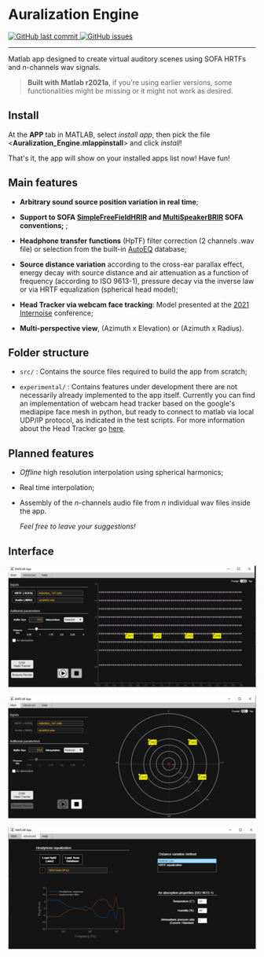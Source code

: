 # Auralization Engine

<p align="left">
  <a href="https://github.com/davircarvalho/Auralization_Engine/commits/master" target="_blank">
    <img src="https://img.shields.io/github/last-commit/davircarvalho/Auralization_Engine?style=flat-square" alt="GitHub last commit">
  </a>

  <a href="https://github.com/davircarvalho/Auralization_Engine/issues" target="_blank">
    <img src="https://img.shields.io/github/issues/davircarvalho/Auralization_Engine?style=flat-square&color=red" alt="GitHub issues">
  </a>

</p>
<hr>


Matlab app designed to create virtual auditory scenes using SOFA HRTFs and *n*-channels wav signals.

>**Built with Matlab r2021a**, if you're using earlier versions, some functionalities might be missing or it might not work as desired.

## Install
At the **APP** tab in MATLAB, select *install app*, then pick the file <**Auralization_Engine.mlappinstall**> and click *install*!

That's it, the app will show on your installed apps list now! Have fun!


## Main features

- **Arbitrary sound source position variation in real time**;

- **Support to SOFA [SimpleFreeFieldHRIR](https://www.sofaconventions.org/mediawiki/index.php/SimpleFreeFieldHRIR) and [MultiSpeakerBRIR](https://www.sofaconventions.org/mediawiki/index.php/MultiSpeakerBRIR) SOFA conventions;** ;

- **Headphone transfer functions** (HpTF) filter correction (2 channels .wav file) or selection from the built-in [AutoEQ](https://github.com/jaakkopasanen/AutoEq) database;

- **Source distance variation** according to the cross-ear parallax effect, energy decay with source distance and air attenuation as a function of frequency (according to ISO 9613-1), pressure decay via the inverse law or via HRTF equalization (spherical head model);

- **Head Tracker via webcam face tracking**: Model presented at the [2021 Internoise](https://github.com/eac-ufsm/internoise2021-headtracker) conference;

- **Multi-perspective view**, (Azimuth x Elevation) or (Azimuth x Radius).


## Folder structure

- ```src/``` : Contains the source files required to build the app from scratch;

- ```experimental/``` : Contains features under development there are not necessarily already implemented to the app itself. Currently you can find an implementation of webcam head tracker based on the google's mediapipe face mesh in python, but ready to connect to matlab via local UDP/IP protocol, as indicated in the test scripts. For more information about the Head Tracker go [here](https://github.com/eac-ufsm/internoise2021-headtracker).


## Planned features

- *Offline* high resolution interpolation using spherical harmonics;

- Real time interpolation;

- Assembly of the *n*-channels audio file from *n* individual wav files inside the app.

  *Feel free to leave your suggestions!* 



## Interface 

<p align="center">
<img width="800px" src="https://github.com/davircarvalho/Auralization_Engine/blob/master/Images/2.PNG"/>
</p>

<p align="center">
<img width="800px" src="https://github.com/davircarvalho/Auralization_Engine/blob/master/Images/1.PNG"/>
</p>

<p align="center">
<img width="800px" src="https://github.com/davircarvalho/Auralization_Engine/blob/master/Images/3.PNG"/>
</p>
